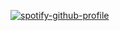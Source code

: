 [![spotify-github-profile](https://spotify-github-profile.vercel.app/api/view?uid=o0baconer0o&cover_image=true&theme=default&bar_color_cover=true)](https://spotify-github-profile.vercel.app/api/view?uid=o0baconer0o&redirect=true)
